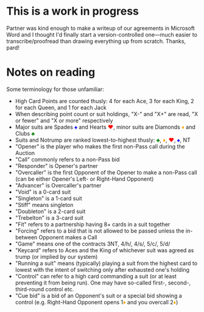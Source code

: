 # This is a work in progress

Partner was kind enough to make a writeup of our agreements in Microsoft Word and I thought I'd finally start a version-controlled one&mdash;much easier to transcribe/proofread than drawing everything up from scratch. Thanks, pard! 

# Notes on reading

Some terminology for those unfamiliar: 

- High Card Points are counted thusly: 4 for each Ace, 3 for each King, 2 for each Queen, and 1 for each Jack
- When describing point count or suit holdings, "X-" and "X+" are read, "X or fewer" and "X or more" respectively
- Major suits are Spades <span style="color:blue">&spades;</span> and Hearts <span style="color:red">&hearts;</span>, minor suits are Diamonds <span style="color:orange">&diams;</span> and Clubs <span style="color:green">&clubs;</span>
- Suits and Notrump are ranked lowest-to-highest thusly: <span style="color:green">&clubs;</span>, <span style="color:orange">&diams;</span>, <span style="color:red">&hearts;</span>, <span style="color:blue">&spades;</span>, NT
- "Opener" is the player who makes the first non-Pass call during the Auction
- "Call" commonly refers to a non-Pass bid
- "Responder" is Opener's partner
- "Overcaller" is the first Opponent of the Opener to make a non-Pass call (can be either Opener's Left- or Right-Hand Opponent)
- "Advancer" is Overcaller's partner
- "Void" is a 0-card suit
- "Singleton" is a 1-card suit
- "Stiff" means singleton
- "Doubleton" is a 2-card suit
- "Trebelton" is a 3-card suit
- "Fit" refers to a partnership having 8+ cards in a suit together
- "Forcing" refers to a bid that is not allowed to be passed unless the in-between Opponent makes a Call
- "Game" means one of the contracts 3NT, 4/h/, 4/s/, 5/c/, 5/d/
- "Keycard" refers to Aces and the King of whichever suit was agreed as trump (or implied by our system)
- "Running a suit" means (typically) playing a suit from the highest card to lowest with the intent of switching only after exhausted one's holding
- "Control" can refer to a high card commanding a suit (or at least preventing it from being run). One may have so-called first-, second-, third-round control etc.
- "Cue bid" is a bid of an Opponent's suit or a special bid showing a control (e.g. Right-Hand Opponent opens 1<span style="color:orange">&diams;</span> and you overcall 2<span style="color:orange">&diams;</span>) 


